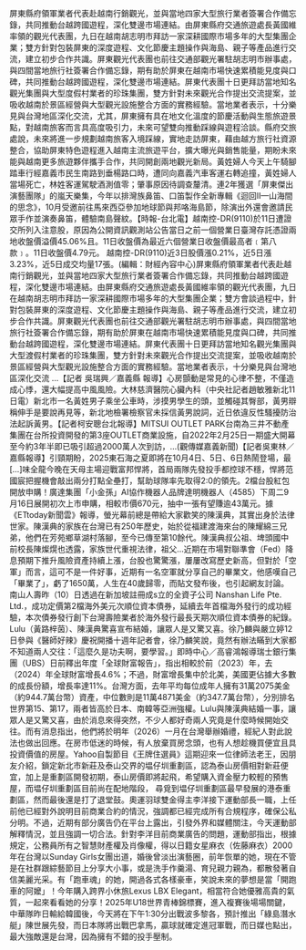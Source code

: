 屏東縣府領軍業者代表赴越南行銷觀光，並與當地四家大型旅行業者簽署合作備忘錄，共同推動台越跨國遊程，深化雙邊市場連結。由屏東縣府交通旅遊處長黃國維率領的觀光代表團，九日在越南胡志明市拜訪一家深耕國際市場多年的大型集團企業；雙方針對包裝屏東的深度遊程、文化節慶主題操作與海島、親子等產品進行交流，建立初步合作共識。屏東觀光代表團也前往交通部觀光署駐胡志明市辦事處，與四間當地旅行社簽署合作備忘錄，期有助於屏東在越南市場快速累積能見度與口碑，共同推動台越跨國遊程，深化雙邊市場連結。屏東代表團十日更拜訪當地知名觀光集團與大型度假村業者的珍珠集團，雙方針對未來觀光合作提出交流提案，並吸收越南於景區經營與大型觀光設施整合方面的實務經驗。當地業者表示，十分樂見與台灣地區深化交流，尤其，屏東擁有具在地文化溫度的節慶活動與生態旅遊景點，對越南旅客而言具高度吸引力，未來可望雙向推動踩線與遊程洽談。縣府交旅處說，未來將進一步規劃越南旅客入境踩線，實地走訪屏東，藉由越方旅行社資源整合，協助屏東特色遊程進入越南主流旅遊平台，擴大曝光與銷售能量，期盼未來能與越南更多旅遊夥伴攜手合作，共同開創兩地觀光新局。黃姓婦人今天上午騎腳踏車行經嘉義市民生南路到垂楊路口時，遭同向嘉義汽車客運右轉追撞，黃姓婦人當場死亡，林姓客運駕駛酒測值零；肇事原因待調查釐清。連2年獲選「屏東傑出演藝團隊」的嵐天樂集，今年以排灣族鼻笛、口笛製作全新專輯《迴回II—山海間的思念》，10月受邀前往馬來西亞參加地球節與邦咯海島節，除演出外還會邀請民眾手作並演奏鼻笛，體驗南島聲紋。【時報-台北電】越南控-DR(9110)於11日遭證交所列入注意股，原因為公開資訊觀測站公告當日之前一個營業日臺灣存託憑證兩地收盤價溢價45.06%且。11日收盤價為最近六個營業日收盤價最高者﹝第八款﹞。11日收盤價4.79元。 越南控-DR(9110)近3日股價漲0.21%，近5日漲3.23%，近5日成交均量17張。(編輯：財經內容中心)屏東縣府領軍業者代表赴越南行銷觀光，並與當地四家大型旅行業者簽署合作備忘錄，共同推動台越跨國遊程，深化雙邊市場連結。由屏東縣府交通旅遊處長黃國維率領的觀光代表團，九日在越南胡志明市拜訪一家深耕國際市場多年的大型集團企業；雙方會談過程中，針對包裝屏東的深度遊程、文化節慶主題操作與海島、親子等產品進行交流，建立初步合作共識。屏東觀光代表團也前往交通部觀光署駐胡志明市辦事處，與四間當地旅行社簽署合作備忘錄，期有助於屏東在越南市場快速累積能見度與口碑，共同推動台越跨國遊程，深化雙邊市場連結。屏東代表團十日更拜訪當地知名觀光集團與大型渡假村業者的珍珠集團，雙方針對未來觀光合作提出交流提案，並吸收越南於景區經營與大型觀光設施整合方面的實務經驗。當地業者表示，十分樂見與台灣地區深化交流 ...【記者 吳瑞興／嘉義縣 報導】心房顫動是常見的心律不整，不僅造成心悸，還大幅提高中風風險。大林慈濟醫院心臟內科（中央社記者趙敏雅新北11日電）新北市一名黃姓男子乘坐公車時，涉摸男學生的頭，並觸碰其臀部，黃男辯稱伸手是要說再見等，新北地檢署檢察官未採信黃男說詞，近日依違反性騷擾防治法起訴黃男。【記者柯安聰台北報導】MITSUI OUTLET PARK台南為三井不動產集團在台所投資開發的第3座OUTLET商業設施，自2022年2月25日一期盛大開幕至今約3年半即已吸引超過2000萬人次到訪，...(觀傳媒嘉義新聞)【記者吳東林／嘉縣報導】引頸期盼，2025東石海之夏即將在10月4日、5日、6日熱鬧登場，最 […]味全龍今晚在天母主場迎戰富邦悍將，首局兩隊先發投手都控球不穩，悍將范國宸把握機會敲出兩分打點全壘打，幫助球隊率先取得2:0的領先。2檔台股紅包開放申購！廣達集團「小金孫」AI協作機器人品牌達明機器人（4585）下周二9月16日展開初次上市申購，相較市價670元，抽中一張有望賺逾43萬元。據《ETtoday新聞雲》報導，螢光幕前總是帶給大家歡笑的陳漢典，其實出身於法律世家。陳漢典的家族在台灣已有250年歷史，始於從福建渡海來台的陳耀綿三兄弟，他們在芳苑鄉草湖村落腳，至今已傳至第10餘代。陳漢典叔公祖、埤頭國中前校長陳燦熀也透露，家族世代重視法律，祖父...近期在市場對聯準會（Fed）降息預期下推升風險資產持續上漲，台股也驚驚漲，屢屢改寫歷史新高，但對於「空軍」而言，這可不是一件好事，近期有一名空軍就分享自己的畢業文，他感嘆自己「畢業了」，虧了1650萬，人生在40歲歸零，而貼文發布後，也引起網友討論。南山人壽昨（10）日透過在新加坡註冊成s立的全資子公司 Nanshan Life Pte. Ltd.，成功定價第2檔海外美元次順位資本債券，延續去年首檔海外發行的成功經驗，本次債券發行創下台灣壽險業者於海外發行最長天期次順位資本債券的紀錄。Lulu（黃路梓茵）、陳漢典驚喜宣布結婚，讓眾人是又驚又喜。徐乃麟與嚴立婷12日參與《醫師好辣》慶祝開播十週年記者會，徐乃麟笑說，竟然有辦法瞞到大家都不知道兩人交往：「這麼久是功夫啊，要學習。」即時中心／高睿鴻報導瑞士銀行集團（UBS）日前釋出年度「全球財富報告」，指出相較於前（2023）年，去（2024）年全球財富增長4.6%；不過，財富增長集中於北美，美國更佔據大多數的成長份額，增長率達11%。台灣方面，去年平均每位成年人擁有31萬2075美金（約944.7萬台幣）資產，中位數則是11萬4871美金（約347.7萬台幣），分別排名世界第15、第17，兩者皆高於日本、南韓等亞洲強權。Lulu與陳漢典結婚一事，讓眾人是又驚又喜，由於消息來得突然，不少人都好奇兩人究竟是什麼時候開始交往。而有消息指出，他們將於明年（2026）一月在台灣舉辦婚禮，經紀人對此說法也做出回應。在房市低迷的時候，有人放棄買房念頭，也有人想趁機買便宜且具投資價值的房屋。Yahoo自製節目《王牌住選員》這期迎來一位律師法老王，因朋友介紹，鎖定新北市新莊及泰山交界的塭仔圳重劃區，認為泰山房價相對新莊便宜，加上是重劃區開發初期，泰山房價即將起飛，希望購入資金壓力較輕的預售屋，而塭仔圳重劃區目前尚在配地階段， 尋覓到塭仔圳重劃區最早發展的港泰重劃區，然而最後還是打了退堂鼓。奧運羽球雙金得主李洋接下運動部長一職，上任前他已經對外說明目前商業合約的情況，強調都已經完成所有合規程序，確保公私分明。不過，近期有部分廣告仍在平台上露出，引發外界和媒體關注，今天運動部解釋情況，並且強調一切合法。針對李洋目前商業廣告的問題，運動部指出，根據規定，公務員所有之智慧財產權及肖像權，得以日籍女星麻衣（佐藤麻衣）2000年在台灣以Sunday Girls女團出道，婚後曾淡出演藝圈，前年恢單的她，現在不管是在社群跟綜藝節目上分享大小事，或是洗手作羹湯、育兒親力親為，都散發著自信美麗光采。有「跑車魂」的她，開過各式各樣豪車，笑說未來的夢想是當「開跑車的阿嬤」！今年購入跨界小休旅Lexus LBX Elegant，相當符合她優雅高貴的氣質，一起來看看她的分享！2025年U18世界青棒錦標賽，進入複賽後場場關鍵，中華隊昨日輸給韓國後，今天將在下午1:30分出戰波多黎各，預計推出「綠島潛水艇」陳世展先發，而日本隊將出戰巴拿馬，贏球就確定進冠軍戰，而日媒也點出，最大強敵還是台灣，因為擁有不錯的投手壓制。